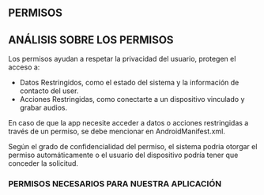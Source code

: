 ## PERMISOS
## ANÁLISIS SOBRE LOS PERMISOS
Los permisos ayudan a respetar la privacidad del usuario, protegen el acceso a:
  - Datos Restringidos, como el estado del sistema y la información de contacto del user.
  - Acciones Restringidas, como conectarte a un dispositivo vinculado y grabar audios.

En caso de que la app necesite acceder a datos o acciones restringidas a través de un permiso, se debe mencionar en AndroidManifest.xml.
  
Según el grado de confidencialidad del permiso, el sistema podria otorgar el permiso automáticamente o el usuario del dispositivo podría tener que conceder la solicitud.
  

### PERMISOS NECESARIOS PARA NUESTRA APLICACIÓN





















